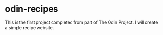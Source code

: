 # odin-recipes

This is the first project completed from part of The Odin Project. I will create a simple recipe website.